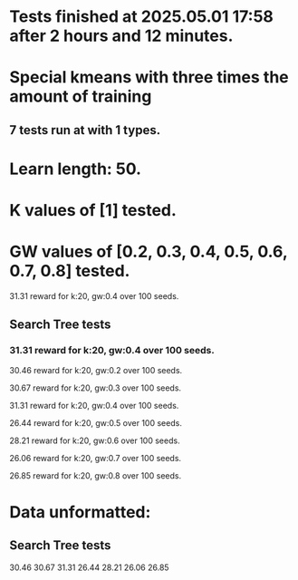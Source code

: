 # Tests finished at 2025.05.01 17:58 after 2 hours and 12 minutes.
# Special kmeans with three times the amount of training
## 7 tests run at with 1 types.
# Learn length: 50.
# K values of [1] tested.
# GW values of [0.2, 0.3, 0.4, 0.5, 0.6, 0.7, 0.8] tested.

31.31 reward for k:20, gw:0.4 over 100 seeds.


## Search Tree tests
### 31.31 reward for k:20, gw:0.4 over 100 seeds.

30.46 reward for k:20, gw:0.2 over 100 seeds.

30.67 reward for k:20, gw:0.3 over 100 seeds.

31.31 reward for k:20, gw:0.4 over 100 seeds.

26.44 reward for k:20, gw:0.5 over 100 seeds.

28.21 reward for k:20, gw:0.6 over 100 seeds.

26.06 reward for k:20, gw:0.7 over 100 seeds.

26.85 reward for k:20, gw:0.8 over 100 seeds.


# Data unformatted:



## Search Tree tests
30.46
30.67
31.31
26.44
28.21
26.06
26.85
